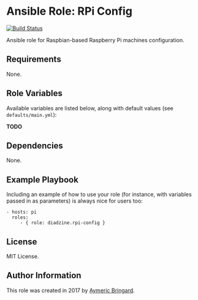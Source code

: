 Ansible Role: RPi Config
========================

[![Build Status](https://travis-ci.org/diadzine/ansible-role-rpi-config.svg?branch=master)](https://travis-ci.org/diadzine/ansible-role-rpi-config)

Ansible role for Raspbian-based Raspberry Pi machines configuration.

Requirements
------------

None.

Role Variables
--------------

Available variables are listed below, along with default values (see `defaults/main.yml`):

**TODO**

Dependencies
------------

None.

Example Playbook
----------------

Including an example of how to use your role (for instance, with variables passed in as parameters) is always nice for users too:

    - hosts: pi
      roles:
         - { role: diadzine.rpi-config }

License
-------

MIT License.

Author Information
------------------

This role was created in 2017 by [Aymeric Bringard](https://github.com/diadzine/).
